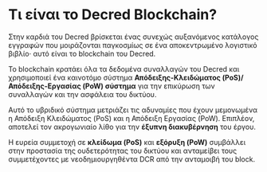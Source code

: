 # Τι είναι το Decred Blockchain?

Στην καρδιά του Decred βρίσκεται ένας συνεχώς αυξανόμενος κατάλογος εγγραφών που μοιράζονται παγκοσμίως σε ένα αποκεντρωμένο λογιστικό βιβλίο· αυτό είναι το blockchain του Decred.

Το blockchain κρατάει όλα τα δεδομένα συναλλαγών του Decred και χρησιμοποιεί ένα καινοτόμο σύστημα **Απόδειξης-Κλειδώματος (PoS)/Απόδειξης-Εργασίας (PoW) σύστημα** για την επικύρωση των συναλλαγών και την ασφάλεια του δικτύου.

Αυτό το υβριδικό σύστημα μετριάζει τις αδυναμίες που έχουν μεμονωμένα η Απόδειξη Κλειδώματος (PoS) και η Απόδειξη Εργασίας (PoW). Επιπλέον, αποτελεί τον ακρογωνιαίο λίθο για την **έξυπνη διακυβέρνηση** του έργου.

Η ευρεία συμμετοχή σε **κλείδωμα (PoS)** και **εξόρυξη (PoW)** συμβάλλει στην προστασία της ουδετερότητας του δικτύου και ανταμείβει τους συμμετέχοντες με νεοδημιουργηθέντα DCR από την ανταμοιβή του block.

